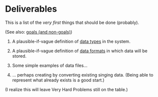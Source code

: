 Deliverables
============

This is a list of the *very first* things that should be done (probably).

(See also: [goals (and non-goals)](goals-and-non-goals.md))

1.  A plausible-if-vague definition of [data types](data-types.md) in the system.

2.  A plausible-if-vague definition of [data formats](data-formats.md)
in which data will be stored.

3.  Some simple examples of data files...

4.  ... perhaps creating by converting existing singing data.  (Being able to represent what already exists is a good start.)

(I realize this will leave Very Hard Problems still on the table.)

